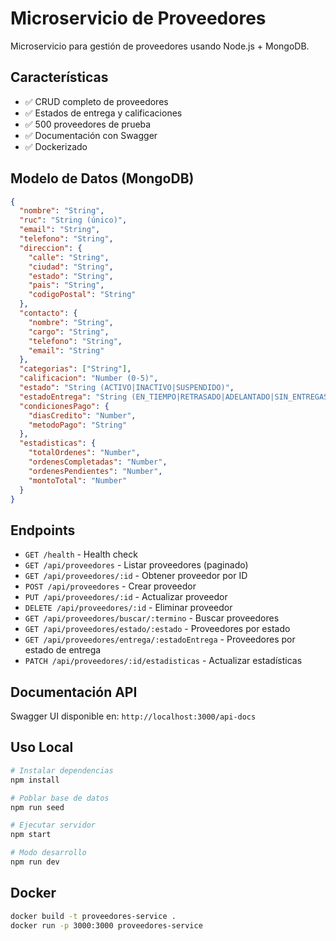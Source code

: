 # Microservicio de Proveedores

Microservicio para gestión de proveedores usando Node.js + MongoDB.

## Características

- ✅ CRUD completo de proveedores
- ✅ Estados de entrega y calificaciones
- ✅ 500 proveedores de prueba
- ✅ Documentación con Swagger
- ✅ Dockerizado

## Modelo de Datos (MongoDB)

```json
{
  "nombre": "String",
  "ruc": "String (único)",
  "email": "String",
  "telefono": "String",
  "direccion": {
    "calle": "String",
    "ciudad": "String",
    "estado": "String",
    "pais": "String",
    "codigoPostal": "String"
  },
  "contacto": {
    "nombre": "String",
    "cargo": "String",
    "telefono": "String",
    "email": "String"
  },
  "categorias": ["String"],
  "calificacion": "Number (0-5)",
  "estado": "String (ACTIVO|INACTIVO|SUSPENDIDO)",
  "estadoEntrega": "String (EN_TIEMPO|RETRASADO|ADELANTADO|SIN_ENTREGAS)",
  "condicionesPago": {
    "diasCredito": "Number",
    "metodoPago": "String"
  },
  "estadisticas": {
    "totalOrdenes": "Number",
    "ordenesCompletadas": "Number",
    "ordenesPendientes": "Number",
    "montoTotal": "Number"
  }
}
```

## Endpoints

- `GET /health` - Health check
- `GET /api/proveedores` - Listar proveedores (paginado)
- `GET /api/proveedores/:id` - Obtener proveedor por ID
- `POST /api/proveedores` - Crear proveedor
- `PUT /api/proveedores/:id` - Actualizar proveedor
- `DELETE /api/proveedores/:id` - Eliminar proveedor
- `GET /api/proveedores/buscar/:termino` - Buscar proveedores
- `GET /api/proveedores/estado/:estado` - Proveedores por estado
- `GET /api/proveedores/entrega/:estadoEntrega` - Proveedores por estado de entrega
- `PATCH /api/proveedores/:id/estadisticas` - Actualizar estadísticas

## Documentación API

Swagger UI disponible en: `http://localhost:3000/api-docs`

## Uso Local

```bash
# Instalar dependencias
npm install

# Poblar base de datos
npm run seed

# Ejecutar servidor
npm start

# Modo desarrollo
npm run dev
```

## Docker

```bash
docker build -t proveedores-service .
docker run -p 3000:3000 proveedores-service
```
